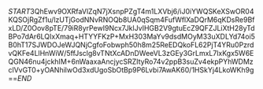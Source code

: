 $START$3QhEwv9OXRfaVlZqN7jXsnpPZgT4m1LXVbj6/iJ0iYWQSKeXSwOR04KQSOjRgZf1u/lzUTjGodNNvRNOQb8UA0qSqm4FufWflXaDQrM6qKDsRe9BfxLD/Z0Oov8pTE/79iR8yrPewI9Ncx7JklJvIHGB2V9gtuEcZ9QFZJLiXtH28yTdBPo7dAr6LQIxXmaq+HTYYFKzP+MxH303MaYv9dsdMOyM33uXDLYd74oi5B0hT17SJWDOJeWJQNjCgfoFobwph50h8m25ReEDQkoFL62PjT4YRu0PzrdvQKFe4LlHnWiW/5ffJsclg8vTNtXcADnDWeeVL3zGEy3GrLmxL7lxKgx5W6EQGN46nu4jckhIM+6nWaaxaAncjycSRZItyRo74v2ppB3suZv4ekpPYhWDMzclVvGT0+yOANhilwOd3xdUgoSbOtBp9P6Lvbi7AwAK60/1HSkYj4LkoWKh9g==$END$
